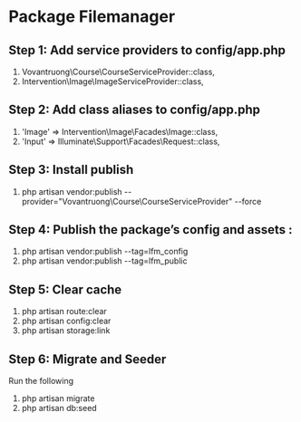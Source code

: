 # Package Filemanager

## Step 1: Add service providers to **config/app.php**

1. Vovantruong\Course\CourseServiceProvider::class,
1. Intervention\Image\ImageServiceProvider::class,

## Step 2: Add class aliases to **config/app.php**

1. 'Image' => Intervention\Image\Facades\Image::class,
1. 'Input' => Illuminate\Support\Facades\Request::class,

## Step 3: Install publish

1. php artisan vendor:publish --provider="Vovantruong\Course\CourseServiceProvider" --force




## Step 4: Publish the package’s config and assets :

1. php artisan vendor:publish --tag=lfm_config
1. php artisan vendor:publish --tag=lfm_public

## Step 5: Clear cache
1. php artisan route:clear
1. php artisan config:clear
1. php artisan storage:link

## Step 6: Migrate and Seeder
Run the following
1. php artisan migrate
1. php artisan db:seed

